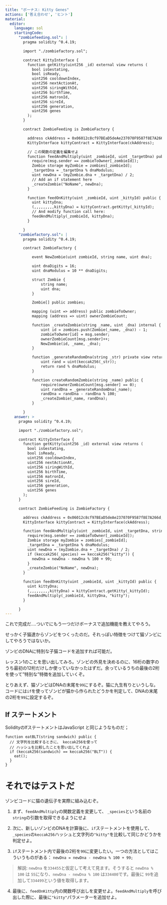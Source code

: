 ```yaml
---
title: "ボーナス: Kitty Genes"
actions: ['答え合わせ', 'ヒント']
material:
  editor:
    language: sol
    startingCode:
      "zombiefeeding.sol": |
        pragma solidity ^0.4.19;

        import "./zombiefactory.sol";

        contract KittyInterface {
          function getKitty(uint256 _id) external view returns (
            bool isGestating,
            bool isReady,
            uint256 cooldownIndex,
            uint256 nextActionAt,
            uint256 siringWithId,
            uint256 birthTime,
            uint256 matronId,
            uint256 sireId,
            uint256 generation,
            uint256 genes
          );
        }

        contract ZombieFeeding is ZombieFactory {

          address ckAddress = 0x06012c8cf97BEaD5deAe237070F9587f8E7A266d;
          KittyInterface kittyContract = KittyInterface(ckAddress);

          // この関数の定義を編集せよ
          function feedAndMultiply(uint _zombieId, uint _targetDna) public {
            require(msg.sender == zombieToOwner[_zombieId]);
            Zombie storage myZombie = zombies[_zombieId];
            _targetDna = _targetDna % dnaModulus;
            uint newDna = (myZombie.dna + _targetDna) / 2;
            // Add an if statement here
            _createZombie("NoName", newDna);
          }

          function feedOnKitty(uint _zombieId, uint _kittyId) public {
            uint kittyDna;
            (,,,,,,,,,kittyDna) = kittyContract.getKitty(_kittyId);
            // And modify function call here:
            feedAndMultiply(_zombieId, kittyDna);
          }

        }
      "zombiefactory.sol": |
        pragma solidity ^0.4.19;

        contract ZombieFactory {

            event NewZombie(uint zombieId, string name, uint dna);

            uint dnaDigits = 16;
            uint dnaModulus = 10 ** dnaDigits;

            struct Zombie {
                string name;
                uint dna;
            }

            Zombie[] public zombies;

            mapping (uint => address) public zombieToOwner;
            mapping (address => uint) ownerZombieCount;

            function _createZombie(string _name, uint _dna) internal {
                uint id = zombies.push(Zombie(_name, _dna)) - 1;
                zombieToOwner[id] = msg.sender;
                ownerZombieCount[msg.sender]++;
                NewZombie(id, _name, _dna);
            }

            function _generateRandomDna(string _str) private view returns (uint) {
                uint rand = uint(keccak256(_str));
                return rand % dnaModulus;
            }

            function createRandomZombie(string _name) public {
                require(ownerZombieCount[msg.sender] == 0);
                uint randDna = _generateRandomDna(_name);
                randDna = randDna - randDna % 100;
                _createZombie(_name, randDna);
            }

        }
    answer: >
      pragma solidity ^0.4.19;

      import "./zombiefactory.sol";

      contract KittyInterface {
        function getKitty(uint256 _id) external view returns (
          bool isGestating,
          bool isReady,
          uint256 cooldownIndex,
          uint256 nextActionAt,
          uint256 siringWithId,
          uint256 birthTime,
          uint256 matronId,
          uint256 sireId,
          uint256 generation,
          uint256 genes
        );
      }

      contract ZombieFeeding is ZombieFactory {

        address ckAddress = 0x06012c8cf97BEaD5deAe237070F9587f8E7A266d;
        KittyInterface kittyContract = KittyInterface(ckAddress);

        function feedAndMultiply(uint _zombieId, uint _targetDna, string _species) public {
          require(msg.sender == zombieToOwner[_zombieId]);
          Zombie storage myZombie = zombies[_zombieId];
          _targetDna = _targetDna % dnaModulus;
          uint newDna = (myZombie.dna + _targetDna) / 2;
          if (keccak256(_species) == keccak256("kitty")) {
            newDna = newDna - newDna % 100 + 99;
          }
          _createZombie("NoName", newDna);
        }

        function feedOnKitty(uint _zombieId, uint _kittyId) public {
          uint kittyDna;
          (,,,,,,,,,kittyDna) = kittyContract.getKitty(_kittyId);
          feedAndMultiply(_zombieId, kittyDna, "kitty");
        }

      }
---
```


これで完成だ....ついでにもう一つだけボーナスで追加機能を教えてやろう。

せっかく子猫達からゾンビをつくったのだ。それっぽい特徴をつけて猫ゾンビにしてやろうではないか。

ゾンビのDNAに特別な子猫コードを追加すれば可能だ。

レッスン1のことを思い出してみろ。ゾンビの外見を決めるのに、16桁の数字のうち最初の12桁だけしか使っていなかったはずだ。余っているうちの最後の2桁を使って”特別な”特徴を追加していくぞ。

とりあえず、猫ゾンビはDNAの末尾を`99`にするぞ。猫に九生有りというしな。コードには`if`を使ってゾンビが猫から作られたどうかを判定して、DNAの末尾の2桁を`99`に設定するぞ。

## If ステートメント

SolidityのIfステートメントはJavaScript と同じようなものだ；

```
function eatBLT(string sandwich) public {
  // 文字列を比較するときに、 keccak256を使って
  // ハッシュを比較したことを思い出してくれよ
  if (keccak256(sandwich) == keccak256("BLT")) {
    eat();
  }
}
```

# それではテストだ

ゾンビコードに猫の遺伝子を実際に組み込むぞ。

1. まず、`feedAndMultiply`の関数定義を変更して、 `_species`という名前の`string`の引数を取得できるようにせよ

2. 次に、新しいゾンビのDNAを計算後に、`if`ステートメントを使用して、`_species`の`keccak256`ハッシュと文字列の`"kitty"`を比較して同じかどうかを判定せよ。

3. `if`ステートメント内で最後の2桁を`99`に変更したい。一つの方法としてはこういうものがある： `newDna = newDna - newDna % 100 + 99;`

  > 解説: `newDna` を`334455`と仮定して考えて見ます。そうすると `newDna % 100` は `55`になり、`newDna - newDna % 100` は`334400`です。最後に `99`を追加して`334499`という値を取得します。

4. 最後に、`feedOnKitty`内の関数呼び出しを変更せよ。`feedAndMultiply`を呼び出した際に、最後に`"kitty"`パラメーターを追加せよ。




